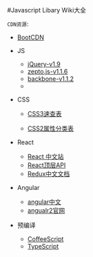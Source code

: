 #Javascript Libary Wiki大全

`CDN资源`:

*	[BootCDN](http://www.bootcdn.cn/)



*	JS
	*	[jQuery-v1.9](http://www.css88.com/jqapi-1.9/)
	*	[zepto.js-v1.1.6](http://www.css88.com/doc/zeptojs/)
	*	[backbone-v1.1.2](http://www.css88.com/doc/backbone/)
	*	[]()

*	CSS
	*	[CSS3速查表](http://www.css88.com/book/css/css3-quicksearch.htm)
	
	*	[CSS2属性分类表](http://tool.oschina.net/apidocs/apidoc?api=css2)

*	React
	*	[React 中文站](http://reactjs.cn/)	
	*	[React顶层API](http://reactjs.cn/react/docs/top-level-api.html)
	*	[Redux中文文档](http://cn.redux.js.org/)	
	
	
	
	


*	Angular
	*	[angular中文](http://www.apjs.net/)
	*	[angualr2官网](https://angular.io/)

*	预编译
	*	[CoffeeScript]()	
	*	[TypeScript]()


